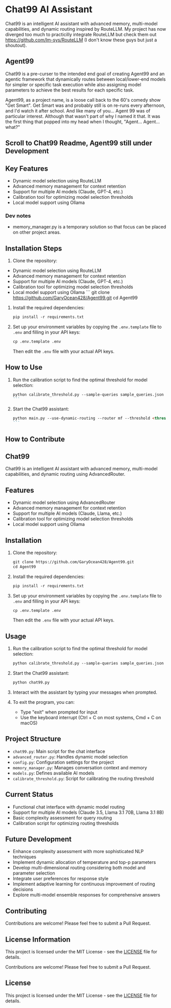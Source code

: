 # Chat99 AI Assistant

Chat99 is an intelligent AI assistant with advanced memory, multi-model capabilities, and dynamic routing inspired by RouteLLM. My project has now diverged too much to practicilly integrate RouteLLM but check them out <https://github.com/lm-sys/RouteLLM> (I don't know these guys but just a shoutout).

## Agent99

Chat99 is a pre-curser to the intended end goal of creating Agent99 and an agentic framework that dynamically routes between local/lower-end models for simpler or specific task execution while also assigning model parameters to achieve the best results for each specific task.

Agent99, as a project name, is a loose call back to the 60's comedy show "Get Smart". Get Smart was and probably still is on re-runs every afternoon, and I'd watch it after school. And like many of you... Agent 99 was of particular interest. Although that wasn't part of why I named it that. It was the first thing that popped into my head when I thought, "Agent... Agent... what?"

## Scroll to Chat99 Readme, Agent99 still under Development

## Key Features

- Dynamic model selection using RouteLLM
- Advanced memory management for context retention
- Support for multiple AI models (Claude, GPT-4, etc.)
- Calibration tool for optimizing model selection thresholds
- Local model support using Ollama

### Dev notes

- memory_manager.py is a temporary solution so that focus can be placed on other project areas.

## Installation Steps

1. Clone the repository:

- Dynamic model selection using RouteLLM
- Advanced memory management for context retention
- Support for multiple AI models (Claude, GPT-4, etc.)
- Calibration tool for optimizing model selection thresholds
- Local model support using Ollama   ```
   git clone <https://github.com/GaryOcean428/Agent99.git>
   cd Agent99

1. Install the required dependencies:

   ```Markdown
   pip install -r requirements.txt
   ```

2. Set up your environment variables by copying the `.env.template` file to `.env` and filling in your API keys:

   ```Markdown
   cp .env.template .env
   ```

   Then edit the `.env` file with your actual API keys.

## How to Use

1. Run the calibration script to find the optimal threshold for model selection:

   ``````Markdown
   python calibrate_threshold.py --sample-queries sample_queries.json --router mf --strong-model-pct 0.5
   ```

2. Start the Chat99 assistant:

   ``````Markdown
   python main.py --use-dynamic-routing --router mf --threshold <threshold_from_calibration>
   ```

## How to Contribute

## Chat99

Chat99 is an intelligent AI assistant with advanced memory, multi-model capabilities, and dynamic routing using AdvancedRouter.

## Features

- Dynamic model selection using AdvancedRouter
- Advanced memory management for context retention
- Support for multiple AI models (Claude, Llama, etc.)
- Calibration tool for optimizing model selection thresholds
- Local model support using Ollama

## Installation

1. Clone the repository:

   ```Markdown
   git clone https://github.com/GaryOcean428/Agent99.git
   cd Agent99
   ```

2. Install the required dependencies:

   ```Markdown
   pip install -r requirements.txt
   ```

3. Set up your environment variables by copying the `.env.template` file to `.env` and filling in your API keys:

   ```Markdown
   cp .env.template .env
   ```

   Then edit the `.env` file with your actual API keys.

## Usage

1. Run the calibration script to find the optimal threshold for model selection:

   ```Markdown
   python calibrate_threshold.py --sample-queries sample_queries.json --strong-model-pct 0.5
   ```

2. Start the Chat99 assistant:

   ```Markdown
   python chat99.py
   ```

3. Interact with the assistant by typing your messages when prompted.

4. To exit the program, you can:
   - Type "exit" when prompted for input
   - Use the keyboard interrupt (Ctrl + C on most systems, Cmd + C on macOS)

## Project Structure

- `chat99.py`: Main script for the chat interface
- `advanced_router.py`: Handles dynamic model selection
- `config.py`: Configuration settings for the project
- `memory_manager.py`: Manages conversation context and memory
- `models.py`: Defines available AI models
- `calibrate_threshold.py`: Script for calibrating the routing threshold

## Current Status

- Functional chat interface with dynamic model routing
- Support for multiple AI models (Claude 3.5, Llama 3.1 70B, Llama 3.1 8B)
- Basic complexity assessment for query routing
- Calibration script for optimizing routing thresholds

## Future Development

- Enhance complexity assessment with more sophisticated NLP techniques
- Implement dynamic allocation of temperature and top-p parameters
- Develop multi-dimensional routing considering both model and parameter selection
- Integrate user preferences for response style
- Implement adaptive learning for continuous improvement of routing decisions
- Explore multi-model ensemble responses for comprehensive answers

## Contributing

Contributions are welcome! Please feel free to submit a Pull Request.

## License Information

This project is licensed under the MIT License - see the [LICENSE](LICENSE) file for details.

Contributions are welcome! Please feel free to submit a Pull Request.

## License

This project is licensed under the MIT License - see the [LICENSE](LICENSE) file for details.
